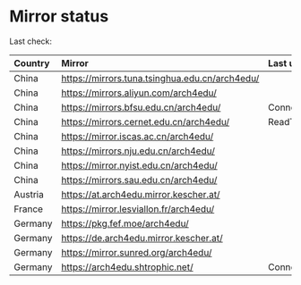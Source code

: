 <script src="./time.js"></script>
# Mirror status
Last check: <script type="text/javascript">localize(1759735470.9416971);</script>

|Country|Mirror|Last update|
|:------|:-----|:----------|
|China|https://mirrors.tuna.tsinghua.edu.cn/arch4edu/|<script type="text/javascript">localize(1759689664);</script>|
|China|https://mirrors.aliyun.com/arch4edu/|<script type="text/javascript">localize(1759689664);</script>|
|China|https://mirrors.bfsu.edu.cn/arch4edu/|ConnectionError|
|China|https://mirrors.cernet.edu.cn/arch4edu/|ReadTimeout|
|China|https://mirror.iscas.ac.cn/arch4edu/|<script type="text/javascript">localize(1759689664);</script>|
|China|https://mirrors.nju.edu.cn/arch4edu/|<script type="text/javascript">localize(1759689664);</script>|
|China|https://mirror.nyist.edu.cn/arch4edu/|<script type="text/javascript">localize(1759689664);</script>|
|China|https://mirrors.sau.edu.cn/arch4edu/|<script type="text/javascript">localize(1756795646);</script>|
|Austria|https://at.arch4edu.mirror.kescher.at/|<script type="text/javascript">localize(1759689664);</script>|
|France|https://mirror.lesviallon.fr/arch4edu/|<script type="text/javascript">localize(1756709288);</script>|
|Germany|https://pkg.fef.moe/arch4edu/|<script type="text/javascript">localize(1759689664);</script>|
|Germany|https://de.arch4edu.mirror.kescher.at/|<script type="text/javascript">localize(1759689664);</script>|
|Germany|https://mirror.sunred.org/arch4edu/|<script type="text/javascript">localize(1759689664);</script>|
|Germany|https://arch4edu.shtrophic.net/|ConnectionError|

<script src="./tablefilter/tablefilter.js"></script>
<script src="./table.js"></script>